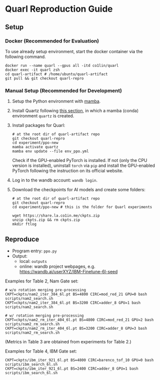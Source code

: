 # Quarl Reproduction Guide

## Setup

### Docker (Recommended for Evaluation)

To use already setup environment, start the docker container via the following command.

```shell
docker run --name quarl --gpus all -itd co1lin/quarl
docker exec -it quarl zsh
cd quarl-artifact # /home/ubuntu/quarl-artifact
git pull && git checkout quarl-repro
```

### Manual Setup (Recommended for Development)

1. Setup the Python environment with [mamba](https://github.com/quantum-compiler/Quarl-artifact/blob/master/INSTALL.md#install-from-source). 

2. Install Quartz following [this section](https://github.com/quantum-compiler/Quarl-artifact/blob/master/INSTALL.md#install-from-source), in which a mamba (conda) environment `quartz` is created.

3. Install packages for Quarl:

    ```shell
    # at the root dir of quarl-artifact repo
    git checkout quarl-repro
    cd experiment/ppo-new
    mamba activate quartz
    mamba env update --file env_ppo.yml
    ```
    Check if the GPU-enabled PyTorch is installed. If not (only the CPU version is installed), uninstall `torch` via `pip` and install the GPU-enabled PyTorch following the instruction on its official website.

4. Log in to the wandb account: `wandb login`.

5. Download the checkpoints for AI models and create some folders:

    ```shell
    # at the root dir of quarl-artifact repo
    git checkout quarl-repro
    cd experiment/ppo-new # this is the folder for Quarl experiments
    
    wget https://share.la.co1in.me/ckpts.zip
    unzip ckpts.zip && rm ckpts.zip
    mkdir ftlog
    ```

## Reproduce

- Program entry: `ppo.py`
- Output:
    - local: `outputs`
    - online: wandb project webpages, e.g. https://wandb.ai/userXYZ/IBM-Finetune-6l-seed

Examples for Table 2, Nam Gate set:

```shell
# w/o rotation merging pre-processing
CKPT=ckpts/nam2_iter_384_6l.pt BS=4800 CIRC=mod_red_21 GPU=0 bash scripts/nam2_search.sh
CKPT=ckpts/nam2_iter_384_6l.pt BS=3200 CIRC=adder_8 GPU=1 bash scripts/nam2_search.sh

# w/ rotation merging pre-processing
CKPT=ckpts/nam2_rm_iter_404_6l.pt BS=4800 CIRC=mod_red_21 GPU=2 bash scripts/nam2_rm_search.sh
CKPT=ckpts/nam2_rm_iter_404_6l.pt BS=3200 CIRC=adder_8 GPU=3 bash scripts/nam2_rm_search.sh
```

(Metrics in Table 3 are obtained from experiments for Table 2.)

Examples for Table 4, IBM Gate set:

```shell
CKPT=ckpts/ibm_iter_921_6l.pt BS=4800 CIRC=barenco_tof_10 GPU=0 bash scripts/ibm_search_6l.sh
CKPT=ckpts/ibm_iter_921_6l.pt BS=2400 CIRC=adder_8 GPU=1 bash scripts/ibm_search_6l.sh
```

